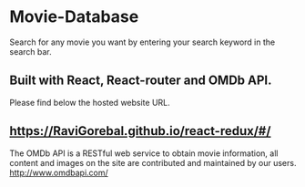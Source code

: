 # Movie-Database

Search for any movie you want by entering your search keyword in the search bar.

## Built with React, React-router and OMDb API.

Please find below the hosted website URL.

## https://RaviGorebal.github.io/react-redux/#/

The OMDb API is a RESTful web service to obtain movie information, all content and images on the site are contributed and maintained by our users.
http://www.omdbapi.com/
